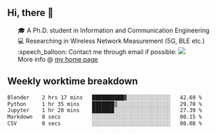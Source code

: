 <h2 > Hi, there 👋 </h3>

<div >
 <ul>
 🎓 A Ph.D. student in Information and Communication Engineering <br>
 💻 Researching in Wireless Network Measurement (5G, BLE etc.)<br>
 :speech_balloon: Contact me through email if possible: <a href="mailto:ethanjia@sjtu.edu.cn"><img src="https://img.shields.io/badge/-ethanjia@sjtu.edu.cn-c14438?style=plastic&logo=Gmail&logoColor=white&link=mailto:mailto:ethanjia@sjtu.edu.cn"></a> <br>
  More info @ <a href="https://haifengjia.github.io">my home page</a>
 </ul>
</div>

<h2 >
Weekly worktime breakdown
</h1>


<!--START_SECTION:waka-->

```txt
Blender    2 hrs 17 mins   ██████████▓░░░░░░░░░░░░░░   42.69 %
Python     1 hr 35 mins    ███████▒░░░░░░░░░░░░░░░░░   29.70 %
Jupyter    1 hr 28 mins    ███████░░░░░░░░░░░░░░░░░░   27.39 %
Markdown   0 secs          ░░░░░░░░░░░░░░░░░░░░░░░░░   00.15 %
CSV        0 secs          ░░░░░░░░░░░░░░░░░░░░░░░░░   00.08 %
```

<!--END_SECTION:waka-->


